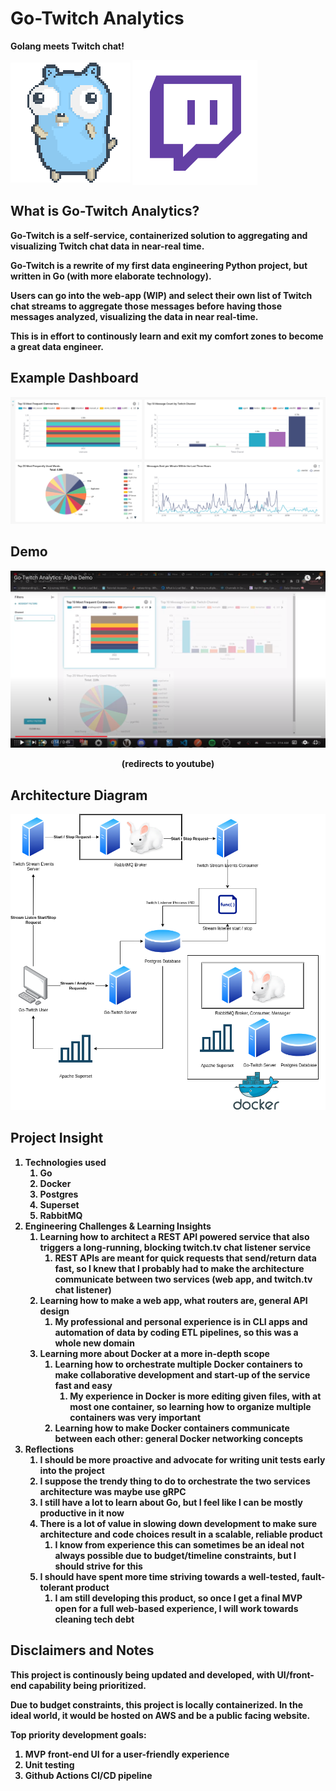 # Go-Twitch Analytics
<p float="left"> <b>Golang meets Twitch chat! </p>

<p float="left" align="">
  <img align = center src="assets/readme/gopher-dance-long-3x.gif"  />
  <img align=center src="assets/readme/transparent_twitch.png" width=200px /> 
</p>






## What is Go-Twitch Analytics?
Go-Twitch is a self-service, containerized solution to aggregating and visualizing Twitch chat data in near-real time.

Go-Twitch is a rewrite of my first data engineering Python project, but written in Go (with more elaborate technology).

Users can go into the web-app (WIP) and select their own list of Twitch chat streams to aggregate those messages before having those messages analyzed, visualizing the data in near real-time.

This is in effort to continously learn and exit my comfort zones to become a great data engineer.
## Example Dashboard
![](assets/readme/example_dashboard.png)

## Demo
[![Go-Twitch Analytics](assets/readme/Go-Twitch%20Thumbnail.png)](https://www.youtube.com/watch?v=wSOO38p4rNw "Go-Twitch Analytics Demo")
<p align="center">(redirects to youtube)</p>

## Architecture Diagram
![](assets/readme/GoTwitchV2.png)

## Project Insight
1. __Technologies used__
    1. Go
    1. Docker
    1. Postgres
    1. Superset
    1. RabbitMQ
1. __Engineering Challenges & Learning Insights__
    1. Learning how to architect a REST API powered service that also triggers a long-running, blocking twitch.tv chat listener service
        1. REST APIs are meant for quick requests that send/return data fast, so I knew that I probably had to make the architecture communicate between two services (web app, and twitch.tv chat listener)
    1. Learning how to make a web app, what routers are, general API design
        1. My professional and personal experience is in CLI apps and automation of data by coding ETL pipelines, so this was a whole new domain
    1. Learning more about Docker at a more in-depth scope
        1. Learning how to orchestrate multiple Docker containers to make collaborative development and start-up of the service fast and easy
            1. My experience in Docker is more editing given files, with at most one container, so learning how to organize multiple containers was very important
        1. Learning how to make Docker containers communicate between each other: general Docker networking concepts
1. __Reflections__
    1. I should be more proactive and advocate for writing unit tests early into the project
    1. I suppose the trendy thing to do to orchestrate the two services architecture was maybe use gRPC
    1. I still have a lot to learn about Go, but I feel like I can be mostly productive in it now
    1. There is a lot of value in slowing down development to make sure architecture and code choices result in a scalable, reliable product
        1. I know from experience this can sometimes be an ideal not always possible due to budget/timeline constraints, but I should strive for this
    1. I should have spent more time striving towards a well-tested, fault-tolerant product
        1. I am still developing this product, so once I get a final MVP open for a full web-based experience, I will work towards cleaning tech debt
    


## Disclaimers and Notes
This project is continously being updated and developed, with UI/front-end capability being prioritized.

Due to budget constraints, this project is locally containerized. In the ideal world, it would be hosted on AWS and be a public facing website.

Top priority development goals:
1. MVP front-end UI for a user-friendly experience 
2. Unit testing
3. Github Actions CI/CD pipeline

